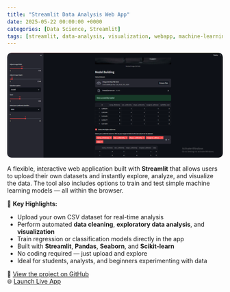 ```yaml
---
title: "Streamlit Data Analysis Web App"
date: 2025-05-22 00:00:00 +0000
categories: [Data Science, Streamlit]
tags: [streamlit, data-analysis, visualization, webapp, machine-learning]
---
```


<img src="/assets/img/streamlit_app.png" alt="Streamlit Data Analysis App" style="max-width:100%; border-radius: 10px;">

A flexible, interactive web application built with **Streamlit** that allows users to upload their own datasets and instantly explore, analyze, and visualize the data. The tool also includes options to train and test simple machine learning models — all within the browser.

🚀 **Key Highlights:**
- Upload your own CSV dataset for real-time analysis
- Perform automated **data cleaning**, **exploratory data analysis**, and **visualization**
- Train regression or classification models directly in the app
- Built with **Streamlit**, **Pandas**, **Seaborn**, and **Scikit-learn**
- No coding required — just upload and explore
- Ideal for students, analysts, and beginners experimenting with data

🔗 [View the project on GitHub](https://github.com/jimohola/Streamlit_ML)  
🌐 [Launch Live App](https://jimohola.streamlit.app/)
